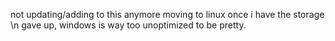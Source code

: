not updating/adding to this anymore moving to linux once i have the storage \n
gave up, windows is way too unoptimized to be pretty. 
